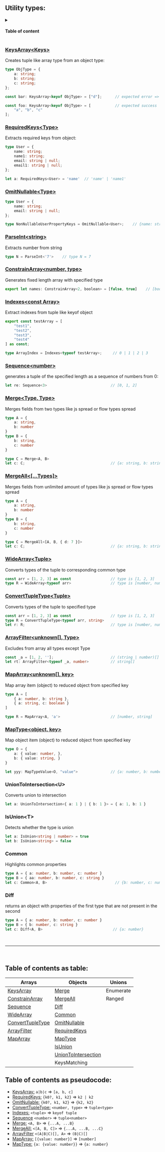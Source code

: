 <div align="center"></div>
    
## Utility types:

<details>
    <summary><h4>Table of content</h3></summary>
    

#### Arrays:
- [KeysArray](#keysarraykeys)
- [ConstrainArray](#constrainarraynumber-type)
- [Sequence](#sequencenumber)
- [WideArray](#widearraytuple)
- [ConvertTupleType](#converttupletypetuple)
- [ArrayFilter](#arrayfilterunknown-type)
- [MapArray](#maparrayunknown-key)

#### Objects:

- [RequiredKeys](#requiredkeystype)
- [OmitNullable](#omitnullabletype)
- [Merge](#mergetype-type)
- [MergeAll](#mergealltypes)
- KeysMatching
- [MapType](#maptypeobject-key)
- [UnionToIntersection](#uniontointersectionu)
- [IsUnion](#isuniont)
- [Common](#common)
- [Diff](#diff)

#### Unions: 

- Enumerate
    
</details>
  




### [KeysArray\<Keys\>](https://github.com/Sanshain/types-spring/blob/master/sources/utils/index.ts#L11)

Creates tuple like array type from an object type:

```ts
type ObjType = {
    a: string;
    b: string;
    c: string;
};

const bar: KeysArray<keyof ObjType> = ["d"];      // expected error => Type "d" is not assignable to type "a" | "b" | "c"

const foo: KeysArray<keyof ObjType> = [           // expected success
    "a", "b", "c"
];    
```

### [RequiredKeys\<Type\>](https://github.com/Sanshain/types-spring/blob/master/sources/utils/index.ts#L23)

Extracts required keys from object: 

```ts
type User = {
    name: string;
    name1: string;
    email: string | null;
    email1: string | null;
};

let a: RequiredKeys<User> = 'name'  // 'name' | 'name1'
```

### [OmitNullable\<Type\>](https://github.com/Sanshain/types-spring/blob/master/sources/utils/index.ts#L36)

```ts
type User = {
    name: string;
    email: string | null;
};

type NonNullableUserPropertyKeys = OmitNullable<User>;    // {name: string}
```

### [ParseInt\<string\>](https://github.com/Sanshain/types-spring/blob/master/sources/utils/index.ts#L51)

Extracts number from string

```ts
type N = ParseInt<'7'>    // type N = 7
```

### [ConstrainArray\<number, type\>](https://github.com/Sanshain/types-spring/blob/master/sources/utils/index.ts#L66)

Generates fixed length array with specified type

```ts
export let names: ConstrainArray<2, boolean> = [false, true]    // [boolean, boolean]
```

### [Indexes\<const Array\>](https://github.com/Sanshain/types-spring/blob/master/sources/utils/index.ts#L83)

Extract indexes from tuple like keyof object

```ts
export const testArray = [
    "test1",
    "test2",
    "test3",
    "test4"
] as const;

type ArrayIndex = Indexes<typeof testArray>;     // 0 | 1 | 2 | 3
```

### [Sequence\<number\>](https://github.com/Sanshain/types-spring/blob/master/sources/utils/index.ts#L98)

generates a tuple of the specified length as a sequence of numbers from 0:

```ts
let re: Sequence<3>                             // [0, 1, 2]
```

### [Merge\<Type, Type\>](https://github.com/Sanshain/types-spring/blob/master/sources/utils/index.ts#L121)

Merges fields from two types  like js spread or flow types spread

```ts
type A = {
    a: string,
    b: number
}
type B = {
    b: string,
    c: number
}

type C = Merge<A, B>
let c: C;                                       // {a: string, b: string, c: number}
```

### [MergeAll\<[...Types]\>](https://github.com/Sanshain/types-spring/blob/master/sources/utils/index.ts#L132)

Merges fields from unlimited amount of types like js spread or flow types spread

```ts
type A = {
    a: string,
    b: number
}
type B = {
    b: string,
    c: number
}

type C = MergeAll<[A, B, { d: 7 }]>
let c: C;                                       // {a: string, b: string, c: number, d: 7}
```

### [WideArray\<Tuple\>](https://github.com/Sanshain/types-spring/blob/master/sources/utils/index.ts#L165)

Converts types of the tuple to corresponding common type

```ts
const arr = [1, 2, 3] as const                  // type is [1, 2, 3]
type R = WideArray<typeof arr>                  // type is [number, number, number]
```

### [ConvertTupleType\<Tuple\>](https://github.com/Sanshain/types-spring/blob/master/sources/utils/index.ts#L180)

Converts types of the tuple to specified type

```ts
const arr = [1, 2, 3] as const                  // type is [1, 2, 3]
type R = ConvertTupleType<typeof arr, string>
let r: R;                                       // type is [number, number, number]
```

### [ArrayFilter<unknown[], Type>](https://github.com/Sanshain/types-spring/blob/master/sources/utils/index.ts#L236)

Excludes from array all types except Type

```ts
const _a = [1, 2, ''];                          // (string | number)[]
let rt: ArrayFilter<typeof _a, number>          // string[]
```

### [MapArray<unknown[], key>](https://github.com/Sanshain/types-spring/blob/master/sources/utils/index.ts#L250)

Map array item (object) to reduced object from specified key

```ts
type A = [
    { a: number, b: string },
    { a: string, c: boolean }
]

type R = MapArray<A, 'a'>                       // [number, string]
```


### [MapType<object, key>](https://github.com/Sanshain/types-spring/blob/master/sources/utils/index.ts#LL264C13-L264C21)

Map object item (object) to reduced object from specified key

```ts
type O = {
    a: { value: number, },
    b: { value: string, }
}

let yyy: MapTypeValue<O, "value">               // {a: number, b: number} 
```

### UnionToIntersection\<U\>

Converts union to intersection

```ts
let a: UnionToIntersection<{ a: 1 } | { b: 1 }> = { a: 1, b: 1 }
```

### IsUnion\<T\>

Detects whether the type is union

```ts
let a: IsUnion<string | number> = true
let b: IsUnion<string> = false
```

### Common

Highlights common properties

```ts
type A = { a: number, b: number, c: number }
type B = { aa: number, b: number, c: string }
let c: Common<A, B>                               // {b: number, c: number | string}
```

### Diff

returns an object with properties of the first type that are not present in the second

```ts
type A = { a: number, b: number, c: number }
type B = { b: number, c: string }
let c: Diff<A, B>                                // {a: number}  
```

<br>
<hr>
<br>


## Table of contents as table:

|Arrays|Objects|Unions|
|------|-------|------|
|[KeysArray](#keysarraykeys)|[Merge](#mergetype-type)|Enumerate|ParseInt|
|[ConstrainArray](#constrainarraynumber-type)|[MergeAll](#mergealltypes)|Ranged||
|[Sequence](#sequencenumber)|[Diff](#diff)|||
|[WideArray](#widearraytuple)|[Common](#common)|||
|[ConvertTupleType](#converttupletypetuple)|[OmitNullable](#omitnullabletype)|||
|[ArrayFilter](#arrayfilterunknown-type)|[RequiredKeys](#requiredkeystype)|||
|[MapArray](#maparrayunknown-key)|[MapType](#maptypeobject-key)|||
||[IsUnion](#isuniont)|||
||[UnionToIntersection](#uniontointersectionu)|||
||KeysMatching|||


## Table of contents as pseudocode:


- [KeysArray:](#keysarraykeys) `a|b|c` => `[a, b, c]`
- [RequiredKeys:](https://github.com/Sanshain/types-spring/tree/master/sources/utils#requiredkeystype) `{k0?, k1, k2}` => `k2 | k2`
- [OmitNullable:](https://github.com/Sanshain/types-spring/tree/master/sources/utils#omitnullabletype) `{k0?, k1, k2}` => `{k2, k2}`
- [ConvertTupleType:](https://github.com/Sanshain/types-spring/tree/master/sources/utils#constraitarraynumber-type) `<number, type>` => `tuple<type>`
- [Indexes:](https://github.com/Sanshain/types-spring/tree/master/sources/utils#indexesconst-array) `<tuple>` => `keyof tuple`
- [Sequence](https://github.com/Sanshain/types-spring/tree/master/sources/utils#sequencenumber) `<number>` => `tuple<number>`
- [Merge:](https://github.com/Sanshain/types-spring/tree/master/sources/utils#mergetype-type) `<A, B>` => `{...A, ...B}`
- [MergeAll:](https://github.com/Sanshain/types-spring/tree/master/sources/utils#mergealltypes) `<[A, B, C]>` => `{...A, ...B, ...C}`
- [ArrayFilter](https://github.com/Sanshain/types-spring/tree/master/sources/utils#arrayfilterunknown-type) `<(A|B|C)[], A>` => `(B|C)[]`
- [MapArray:](https://github.com/Sanshain/types-spring/tree/master/sources/utils#maparrayunknown-key) `[{value: number}]` => `[number]`
- [MapType:](https://github.com/Sanshain/types-spring/tree/master/sources/utils#maptypeobject-key) `{a: {value: number}}` => `{a: number}`

